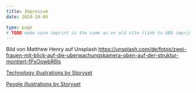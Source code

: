 ```yaml
---
title: Impressum
date: 2024-10-09

type: page
# TODO make sure imprint is the same as on old site (link to UBO imprint)
---
```


Bild von Matthew Henry auf Unsplash https://unsplash.com/de/fotos/zwei-frauen-mit-blick-auf-die-uberwachungskamera-oben-auf-der-struktur-montiert-fPxOowbR6ls

<a href="https://storyset.com/technology">Technology illustrations by Storyset</a>

<a href="https://storyset.com/people">People illustrations by Storyset</a>
<!-- (TODO: move to footer - Websites: Insert the attribution on the page where the icon is shown. This can be placed next to the image or on the footer of the website.) -->
